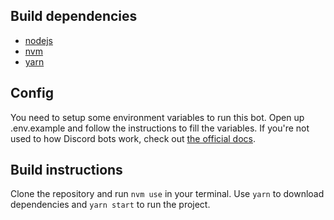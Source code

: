 ## Build dependencies
- [nodejs](https://nodejs.org/)
- [nvm](https://github.com/nvm-sh/nvm)
- [yarn](https://yarnpkg.com/)

## Config
You need to setup some environment variables to run this bot. Open up .env.example and follow the instructions to fill the variables. If you're not used to how Discord bots work, check out [the official docs](https://discord.com/developers/docs/intro).

## Build instructions
Clone the repository and run `nvm use` in your terminal. Use `yarn` to download dependencies and `yarn start` to run the project.